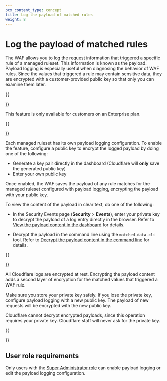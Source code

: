 ```yaml
---
pcx_content_type: concept
title: Log the payload of matched rules
weight: 8
---
```


# Log the payload of matched rules

The WAF allows you to log the request information that triggered a specific rule of a managed ruleset. This information is known as the payload. Payload logging is especially useful when diagnosing the behavior of WAF rules. Since the values that triggered a rule may contain sensitive data, they are encrypted with a customer-provided public key so that only you can examine them later.

{{<Aside type="note">}}

This feature is only available for customers on an Enterprise plan.

{{</Aside>}}

Each managed ruleset has its own payload logging configuration. To enable the feature, configure a public key to encrypt the logged payload by doing one of the following:

*   Generate a key pair directly in the dashboard (Cloudflare will **only** save the generated public key)
*   Enter your own public key

Once enabled, the WAF saves the payload of any rule matches for the managed ruleset configured with payload logging, encrypting the payload with your public key.

To view the content of the payload in clear text, do one of the following:

*   In the Security Events page (**Security** > **Events**), enter your private key to decrypt the payload of a log entry directly in the browser. Refer to [View the payload content in the dashboard](/waf/managed-rules/payload-logging/view/) for details.

*   Decrypt the payload in the command line using the `matched-data-cli` tool. Refer to [Decrypt the payload content in the command line](/waf/managed-rules/payload-logging/command-line/decrypt-payload/) for details.

{{<Aside type="warning" header="Important">}}

All Cloudflare logs are encrypted at rest. Encrypting the payload content adds a second layer of encryption for the matched values that triggered a WAF rule.

Make sure you store your private key safely. If you lose the private key, configure payload logging with a new public key. The payload of new requests will be encrypted with the new public key.

Cloudflare cannot decrypt encrypted payloads, since this operation requires your private key. Cloudflare staff will never ask for the private key.

{{</Aside>}}

## User role requirements

Only users with the [Super Administrator role]((/fundamentals/setup/manage-members/)roles/) can enable payload logging or edit the payload logging configuration.
